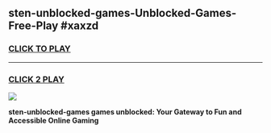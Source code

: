 
## sten-unblocked-games-Unblocked-Games-Free-Play #xaxzd
<h3>
<a href="https://us.freeplayer.one?title=sten-unblocked-games&ref=9M">CLICK TO PLAY</a></h3>
<hr>

<h3>
<a href="https://us.freeplayer.one?title=sten-unblocked-games&ref=9M">CLICK 2 PLAY</a>
  
</h3>

<a href="https://us.freeplayer.one?title=sten-unblocked-games&ref=9M"><img src="https://clearcache.store/games.png"></a>


**sten-unblocked-games games unblocked: Your Gateway to Fun and Accessible Online Gaming**
